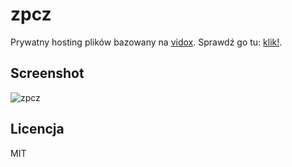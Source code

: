 # zpcz

Prywatny hosting plików bazowany na [vidox](https://github.com/owenvoke/vidox). Sprawdź go tu: [klik!](https://zpcz.ct8.pl).

## Screenshot
![zpcz](https://i.imgur.com/HNgA8uC.png)

## Licencja
MIT

